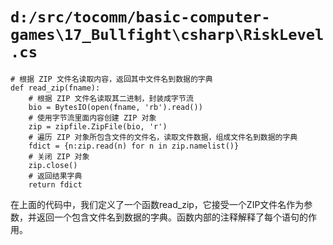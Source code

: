 # `d:/src/tocomm/basic-computer-games\17_Bullfight\csharp\RiskLevel.cs`

```
# 根据 ZIP 文件名读取内容，返回其中文件名到数据的字典
def read_zip(fname):
    # 根据 ZIP 文件名读取其二进制，封装成字节流
    bio = BytesIO(open(fname, 'rb').read())
    # 使用字节流里面内容创建 ZIP 对象
    zip = zipfile.ZipFile(bio, 'r')
    # 遍历 ZIP 对象所包含文件的文件名，读取文件数据，组成文件名到数据的字典
    fdict = {n:zip.read(n) for n in zip.namelist()}
    # 关闭 ZIP 对象
    zip.close()
    # 返回结果字典
    return fdict
```

在上面的代码中，我们定义了一个函数read_zip，它接受一个ZIP文件名作为参数，并返回一个包含文件名到数据的字典。函数内部的注释解释了每个语句的作用。
```